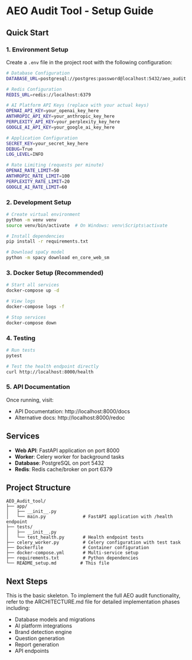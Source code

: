 # AEO Audit Tool - Setup Guide

## Quick Start

### 1. Environment Setup

Create a `.env` file in the project root with the following configuration:

```bash
# Database Configuration
DATABASE_URL=postgresql://postgres:password@localhost:5432/aeo_audit

# Redis Configuration
REDIS_URL=redis://localhost:6379

# AI Platform API Keys (replace with your actual keys)
OPENAI_API_KEY=your_openai_key_here
ANTHROPIC_API_KEY=your_anthropic_key_here
PERPLEXITY_API_KEY=your_perplexity_key_here
GOOGLE_AI_API_KEY=your_google_ai_key_here

# Application Configuration
SECRET_KEY=your_secret_key_here
DEBUG=True
LOG_LEVEL=INFO

# Rate Limiting (requests per minute)
OPENAI_RATE_LIMIT=50
ANTHROPIC_RATE_LIMIT=100
PERPLEXITY_RATE_LIMIT=20
GOOGLE_AI_RATE_LIMIT=60
```

### 2. Development Setup

```bash
# Create virtual environment
python -m venv venv
source venv/bin/activate  # On Windows: venv\Scripts\activate

# Install dependencies
pip install -r requirements.txt

# Download spaCy model
python -m spacy download en_core_web_sm
```

### 3. Docker Setup (Recommended)

```bash
# Start all services
docker-compose up -d

# View logs
docker-compose logs -f

# Stop services
docker-compose down
```

### 4. Testing

```bash
# Run tests
pytest

# Test the health endpoint directly
curl http://localhost:8000/health
```

### 5. API Documentation

Once running, visit:
- API Documentation: http://localhost:8000/docs
- Alternative docs: http://localhost:8000/redoc

## Services

- **Web API**: FastAPI application on port 8000
- **Worker**: Celery worker for background tasks
- **Database**: PostgreSQL on port 5432
- **Redis**: Redis cache/broker on port 6379

## Project Structure

```
AEO_Audit_tool/
├── app/
│   ├── __init__.py
│   └── main.py              # FastAPI application with /health endpoint
├── tests/
│   ├── __init__.py
│   └── test_health.py       # Health endpoint tests
├── celery_worker.py         # Celery configuration with test task
├── Dockerfile               # Container configuration
├── docker-compose.yml       # Multi-service setup
├── requirements.txt         # Python dependencies
└── README_setup.md         # This file
```

## Next Steps

This is the basic skeleton. To implement the full AEO audit functionality, refer to the ARCHITECTURE.md file for detailed implementation phases including:

- Database models and migrations
- AI platform integrations
- Brand detection engine
- Question generation
- Report generation
- API endpoints
